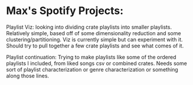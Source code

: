 Max's Spotify Projects:
=========================
Playlist Viz: looking into dividing crate playlists into smaller playlists. Relatively simple, based off of some dimensionality reduction and some clustering/partitioning. Viz is currently simple but can experiment with it. Should try to pull together a few crate playlists and see what comes of it.

Playlist continuation: Trying to make playlists like some of the ordered playlists I included, from liked songs csv or combined crates. Needs some sort of playlist characterization or genre characterization or something along those lines. 


